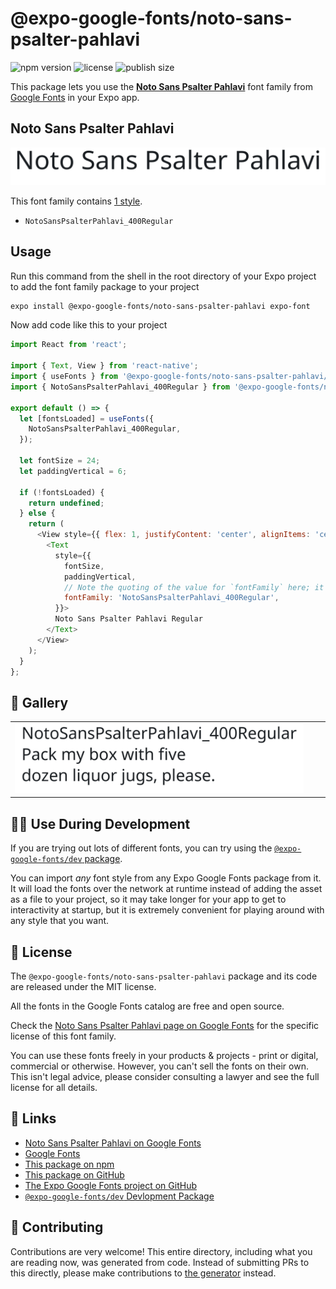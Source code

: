 # @expo-google-fonts/noto-sans-psalter-pahlavi

![npm version](https://flat.badgen.net/npm/v/@expo-google-fonts/noto-sans-psalter-pahlavi)
![license](https://flat.badgen.net/github/license/expo/google-fonts)
![publish size](https://flat.badgen.net/packagephobia/install/@expo-google-fonts/noto-sans-psalter-pahlavi)

This package lets you use the [**Noto Sans Psalter Pahlavi**](https://fonts.google.com/specimen/Noto+Sans+Psalter+Pahlavi) font family from [Google Fonts](https://fonts.google.com/) in your Expo app.

## Noto Sans Psalter Pahlavi

![Noto Sans Psalter Pahlavi](./font-family.png)

This font family contains [1 style](#-gallery).

- `NotoSansPsalterPahlavi_400Regular`

## Usage

Run this command from the shell in the root directory of your Expo project to add the font family package to your project
```sh
expo install @expo-google-fonts/noto-sans-psalter-pahlavi expo-font
```

Now add code like this to your project
```js
import React from 'react';

import { Text, View } from 'react-native';
import { useFonts } from '@expo-google-fonts/noto-sans-psalter-pahlavi/useFonts';
import { NotoSansPsalterPahlavi_400Regular } from '@expo-google-fonts/noto-sans-psalter-pahlavi/400Regular';

export default () => {
  let [fontsLoaded] = useFonts({
    NotoSansPsalterPahlavi_400Regular,
  });

  let fontSize = 24;
  let paddingVertical = 6;

  if (!fontsLoaded) {
    return undefined;
  } else {
    return (
      <View style={{ flex: 1, justifyContent: 'center', alignItems: 'center' }}>
        <Text
          style={{
            fontSize,
            paddingVertical,
            // Note the quoting of the value for `fontFamily` here; it expects a string!
            fontFamily: 'NotoSansPsalterPahlavi_400Regular',
          }}>
          Noto Sans Psalter Pahlavi Regular
        </Text>
      </View>
    );
  }
};

```

## 🔡 Gallery


||||
|-|-|-|
|![NotoSansPsalterPahlavi_400Regular](.//400Regular/NotoSansPsalterPahlavi_400Regular.ttf.png)||||


## 👩‍💻 Use During Development

If you are trying out lots of different fonts, you can try using the [`@expo-google-fonts/dev` package](https://github.com/freeboub/google-fonts/tree/master/font-packages/dev#readme).

You can import *any* font style from any Expo Google Fonts package from it. It will load the fonts
over the network at runtime instead of adding the asset as a file to your project, so it may take longer
for your app to get to interactivity at startup, but it is extremely convenient
for playing around with any style that you want.

## 📖 License

The `@expo-google-fonts/noto-sans-psalter-pahlavi` package and its code are released under the MIT license.

All the fonts in the Google Fonts catalog are free and open source.

Check the [Noto Sans Psalter Pahlavi page on Google Fonts](https://fonts.google.com/specimen/Noto+Sans+Psalter+Pahlavi) for the specific license of this font family.

You can use these fonts freely in your products & projects - print or digital, commercial or otherwise. However, you can't sell the fonts on their own. This isn't legal advice, please consider consulting a lawyer and see the full license for all details.

## 🔗 Links

- [Noto Sans Psalter Pahlavi on Google Fonts](https://fonts.google.com/specimen/Noto+Sans+Psalter+Pahlavi)
- [Google Fonts](https://fonts.google.com/)
- [This package on npm](https://www.npmjs.com/package/@expo-google-fonts/noto-sans-psalter-pahlavi)
- [This package on GitHub](https://github.com/freeboub/google-fonts/tree/master/font-packages/noto-sans-psalter-pahlavi)
- [The Expo Google Fonts project on GitHub](https://github.com/freeboub/google-fonts)
- [`@expo-google-fonts/dev` Devlopment Package](https://github.com/freeboub/google-fonts/tree/master/font-packages/dev)

## 🤝 Contributing

Contributions are very welcome! This entire directory, including what you are reading now, was generated from code. Instead of submitting PRs to this directly, please make contributions to [the generator](https://github.com/freeboub/google-fonts/tree/master/packages/generator) instead.
